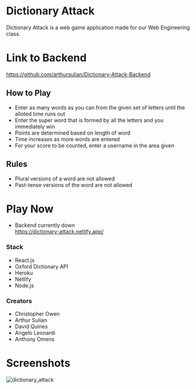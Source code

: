 # Dictionary Attack

Dictionary Attack is a web game application made for our Web Engineering class. 

# Link to Backend

https://github.com/arthursulian/Dictionary-Attack-Backend

## How to Play
- Enter as many words as you can from the given set of letters until the alloted time runs out
- Enter the super word that is formed by all the letters and you immediately win
- Points are determined based on length of word
- Time increases as more words are entered
- For your score to be counted, enter a username in the area given

## Rules
- Plural versions of a word are not allowed
- Past-tense versions of the word are not allowed

# Play Now
- Backend currently down <br/>
https://dictionary-attack.netlify.app/

### Stack
- React.js
- Oxford Dictionary API
- Heroku
- Netlify
- Node.js

### Creators
- Christopher Owen
- Arthur Sulian
- David Quines
- Angelo Leonardi
- Anthony Omens

# Screenshots

![dictionary_attack](https://user-images.githubusercontent.com/80669600/169416608-fe9d880b-dc7f-40c7-97ec-5e34b64c97ea.JPG)

